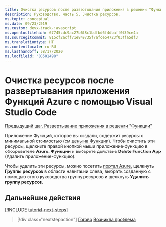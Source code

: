 ```yaml
---
title: Очистка ресурсов после развертывания приложения в решении "Функции Azure" в Azure
description: Руководство, часть 5. Очистка ресурсов.
ms.topic: conceptual
ms.date: 09/23/2019
ms.custom: devx-track-javascript
ms.openlocfilehash: 67745cdc9ac27b6f8c1bdfbd6f4dbaff0f39ce4a
ms.sourcegitcommit: 815cf2acff71e849735f7afce54723f03ffa5df3
ms.translationtype: HT
ms.contentlocale: ru-RU
ms.lasthandoff: 08/17/2020
ms.locfileid: "88501498"
---
```

# <a name="clean-up-resources-after-deploying-an-azure-functions-app-with-visual-studio-code"></a>Очистка ресурсов после развертывания приложения Функций Azure с помощью Visual Studio Code

[Предыдущий шаг. Развертывание приложения в решении "Функции"](tutorial-vscode-serverless-node-04.md)

Приложение Функций, которое вы создали, содержит ресурсы с минимальной стоимостью (см.[цены на Функции](https://azure.microsoft.com/pricing/details/functions/)). Чтобы очистить эти ресурсы, щелкните правой кнопкой мыши приложение-функцию в обозревателе **Azure: Функции** и выберите действие **Delete Function App** (Удалить приложение-функцию).

Чтобы удалить эти ресурсы, можно посетить [портал Azure](https://portal.azure.com), щелкнуть **Группы ресурсов** в области навигации слева, выбрать созданную с помощью этого руководства группу ресурсов и щелкнуть **Удалить группу ресурсов**.

## <a name="next-steps"></a>Дальнейшие действия

[!INCLUDE [tutorial-next-steps](includes/tutorial-next-steps.md)]

> [!div class="nextstepaction"]
> [Готово](node-howto-write-serverless-code.md) [Возникла проблема](https://www.research.net/r/PWZWZ52?tutorial=node-deployment-azurefunctions&step=clean-up-resources)
